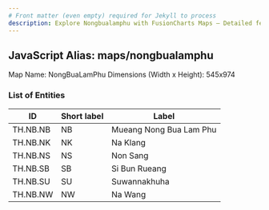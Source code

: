 ```yaml
---
# Front matter (even empty) required for Jekyll to process
description: Explore Nongbualamphu with FusionCharts Maps – Detailed features for seamless integration. Try now & enhance your data visualization today! 
---
```


## JavaScript Alias: maps/nongbualamphu

Map Name: NongBuaLamPhu
Dimensions (Width x Height): 545x974

### List of Entities

| ID       | Short label | Label                   |
| -------- | ----------- | ----------------------- |
| TH.NB.NB | NB          | Mueang Nong Bua Lam Phu |
| TH.NB.NK | NK          | Na Klang                |
| TH.NB.NS | NS          | Non Sang                |
| TH.NB.SB | SB          | Si Bun Rueang           |
| TH.NB.SU | SU          | Suwannakhuha            |
| TH.NB.NW | NW          | Na Wang                 |
